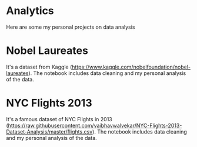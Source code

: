 # Analytics
Here are some my personal projects on data analysis

# Nobel Laureates
It's a dataset from Kaggle (https://www.kaggle.com/nobelfoundation/nobel-laureates). The notebook includes data cleaning and my personal analysis of the data.

# NYC Flights 2013
It's a famous dataset of NYC Flights in 2013 (https://raw.githubusercontent.com/vaibhavwalvekar/NYC-Flights-2013-Dataset-Analysis/master/flights.csv). The notebook includes data cleaning and my personal analysis of the data.
